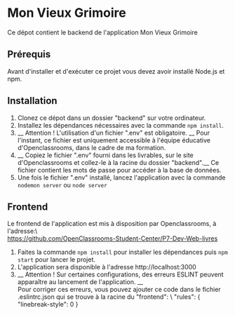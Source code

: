 # Mon Vieux Grimoire
Ce dépot contient le backend de l'application Mon Vieux Grimoire

## Prérequis
Avant d'installer et d'exécuter ce projet vous devez avoir installé Node.js et npm.

## Installation
1. Clonez ce dépot dans un dossier "backend" sur votre ordinateur.
2. Installez les dépendances nécessaires avec la commande `npm install`.
3. __ Attention ! L'utilisation d'un fichier ".env" est obligatoire. __ Pour l'instant, ce fichier est uniquement accessible à l'équipe éducative d'Openclassrooms, dans le cadre de ma formation.
4. __ Copiez le fichier ".env" fourni dans les livrables, sur le site d'Openclassrooms et collez-le à la racine du dossier "backend".__ Ce fichier contient les mots de passe pour accéder à la base de données.
5. Une fois le fichier ".env" installé, lancez l'application avec la commande `nodemon server` ou `node server`

## Frontend
Le frontend de l'application est mis à disposition par Openclassrooms, à l'adresse:\  
https://github.com/OpenClassrooms-Student-Center/P7-Dev-Web-livres

1. Faites la commande `npm install` pour installer les dépendances puis `npm start` pour lancer le projet.
2. L'application sera disponible à l'adresse http://localhost:3000
3. __ Attention ! Sur certaines configurations, des erreurs ESLINT peuvent apparaître au lancement de l'application. __ \
Pour corriger ces erreurs, vous pouvez ajouter ce code dans le fichier .eslintrc.json qui se trouve à la racine du "frontend": \ 
"rules": {
        "linebreak-style": 0
    }